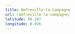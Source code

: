```yaml
---
title: Amfreville-la-Campagne
url: /amfreville-la-campagne/
latitude: 49.207
longitude: 0.936
---
```

